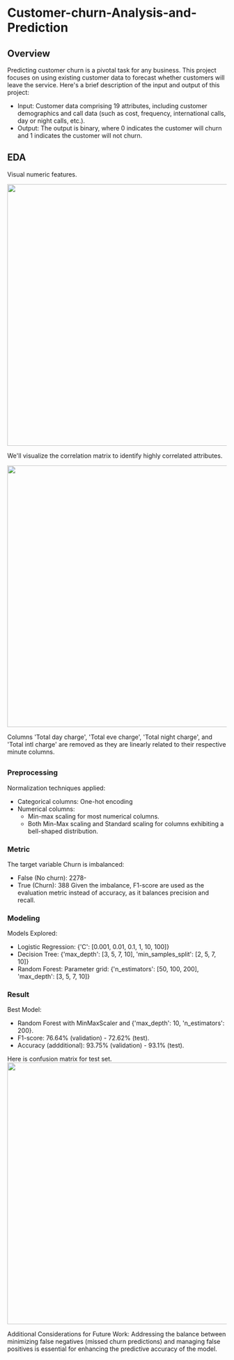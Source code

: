 # Customer-churn-Analysis-and-Prediction

## Overview

Predicting customer churn is a pivotal task for any business. This project focuses on using existing customer data to forecast whether customers will leave the service. Here's a brief description of the input and output of this project:

- Input: Customer data comprising 19 attributes, including customer demographics and call data (such as cost, frequency, international calls, day or night calls, etc.).
- Output: The output is binary, where 0 indicates the customer will churn and 1 indicates the customer will not churn.

## EDA

Visual numeric features.

<image src="https://github.com/nguyendv02/Customer-churn-Analysis-and-Prediction/assets/137906492/cd394911-7bd4-42d9-bdc0-c81a6eb9141b" width="600">

We'll visualize the correlation matrix to identify highly correlated attributes.

<image src="https://github.com/nguyendv02/Customer-churn-Analysis-and-Prediction/assets/137906492/4d081204-8c47-456f-b867-d035e8abb545" width="600">

Columns 'Total day charge', 'Total eve charge', 'Total night charge', and 'Total intl charge' are removed as they are linearly related to their respective minute columns.

## 
### Preprocessing
Normalization techniques applied:
- Categorical columns: One-hot encoding
- Numerical columns:
    - Min-max scaling for most numerical columns.
    - Both Min-Max scaling and Standard scaling for columns exhibiting a bell-shaped distribution.

### Metric
The target variable Churn is imbalanced:
- False (No churn): 2278-
- True (Churn): 388
Given the imbalance, F1-score are used as the evaluation metric instead of accuracy, as it balances precision and recall.

### Modeling
Models Explored:
- Logistic Regression: {'C': [0.001, 0.01, 0.1, 1, 10, 100]}
- Decision Tree: {'max_depth': [3, 5, 7, 10], 'min_samples_split': [2, 5, 7, 10]}
- Random Forest: Parameter grid: {'n_estimators': [50, 100, 200], 'max_depth': [3, 5, 7, 10]}

### Result
Best Model:
- Random Forest with MinMaxScaler and {'max_depth': 10, 'n_estimators': 200}.
- F1-score: 76.64% (validation) - 72.62% (test).
- Accuracy (addditional): 93.75% (validation) - 93.1% (test).

Here is confusion matrix for test set.
<image src="https://github.com/nguyendv02/Customer-churn-Analysis-and-Prediction/assets/137906492/342485d2-54ae-42d2-9c49-4be688e66323" width="600">

Additional Considerations for Future Work:
Addressing the balance between minimizing false negatives (missed churn predictions) and managing false positives is essential for enhancing the predictive accuracy of the model.


